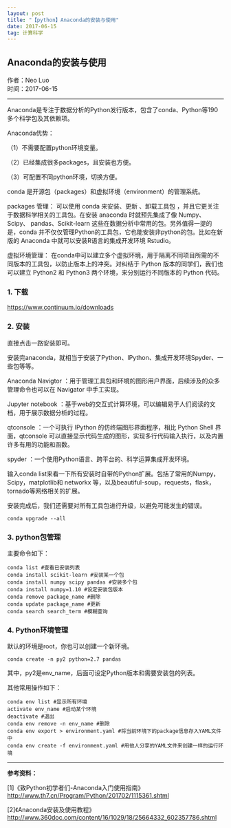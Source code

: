 ```yaml
---
layout: post
title: "【python】Anaconda的安装与使用"
date: 2017-06-15 
tag: 计算科学
---  
```


## Anaconda的安装与使用
作者：Neo Luo  
时间：2017-06-15

----

Anaconda是专注于数据分析的Python发行版本，包含了conda、Python等190多个科学包及其依赖项。

Anaconda优势：

（1）不需要配置python环境变量。

（2）已经集成很多packages，且安装也方便。

（3）可配置不同python环境，切换方便。

conda 是开源包（packages）和虚拟环境（environment）的管理系统。

packages 管理： 可以使用 conda 来安装、更新 、卸载工具包 ，并且它更关注于数据科学相关的工具包。在安装 anaconda 时就预先集成了像 Numpy、Scipy、 pandas、Scikit-learn 这些在数据分析中常用的包。另外值得一提的是，conda 并不仅仅管理Python的工具包，它也能安装非python的包。比如在新版的 Anaconda 中就可以安装R语言的集成开发环境 Rstudio。

虚拟环境管理： 在conda中可以建立多个虚拟环境，用于隔离不同项目所需的不同版本的工具包，以防止版本上的冲突。对纠结于 Python 版本的同学们，我们也可以建立 Python2 和 Python3 两个环境，来分别运行不同版本的 Python 代码。

### 1. 下载

https://www.continuum.io/downloads

### 2. 安装

直接点击一路安装即可。

安装完anaconda，就相当于安装了Python、IPython、集成开发环境Spyder、一些包等等。

Anaconda Navigtor ：用于管理工具包和环境的图形用户界面，后续涉及的众多管理命令也可以在 Navigator 中手工实现。

Jupyter notebook ：基于web的交互式计算环境，可以编辑易于人们阅读的文档，用于展示数据分析的过程。

qtconsole ：一个可执行 IPython 的仿终端图形界面程序，相比 Python Shell 界面，qtconsole 可以直接显示代码生成的图形，实现多行代码输入执行，以及内置许多有用的功能和函数。

spyder ：一个使用Python语言、跨平台的、科学运算集成开发环境。

 输入conda list来看一下所有安装时自带的Python扩展。包括了常用的Numpy，Scipy，matplotlib和 networkx 等，以及beautiful-soup，requests，flask，tornado等网络相关的扩展。

安装完成后，我们还需要对所有工具包进行升级，以避免可能发生的错误。
```
conda upgrade --all
```

### 3. python包管理

主要命令如下：
```
conda list #查看已安装列表  
conda install scikit-learn #安装某一个包  
conda install numpy scipy pandas #安装多个包  
conda install numpy=1.10 #设定安装包版本  
conda remove package_name #删除  
conda update package_name #更新  
conda search search_term #模糊查询  
```

### 4. Python环境管理

默认的环境是root，你也可以创建一个新环境。
```
conda create -n py2 python=2.7 pandas
```
其中，py2是env_name，后面可设定Python版本和需要安装包的列表。

其他常用操作如下：
```
conda env list #显示所有环境  
activate env_name #启动某个环境  
deactivate #退出  
conda env remove -n env_name #删除  
conda env export > environment.yaml #将当前环境下的package信息存入YAML文件中  
conda env create -f environment.yaml #用他人分享的YAML文件来创建一样的运行环境  
```

----

**参考资料：**

[1]《致Python初学者们-Anaconda入门使用指南》  
http://www.th7.cn/Program/Python/201702/1115361.shtml

[2]《Anaconda安装及使用教程》  
http://www.360doc.com/content/16/1029/18/25664332_602357786.shtml
